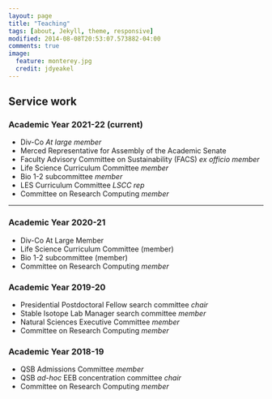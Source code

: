 ```yaml
---
layout: page
title: "Teaching" 
tags: [about, Jekyll, theme, responsive]
modified: 2014-08-08T20:53:07.573882-04:00
comments: true
image:
  feature: monterey.jpg
  credit: jdyeakel
---
```


##  Service work

### Academic Year 2021-22 (current)
*   Div-Co *At large member*
*   Merced Representative for Assembly of the Academic Senate
*   Faculty Advisory Committee on Sustainability (FACS) *ex officio member*
*   Life Science Curriculum Committee *member*
*   Bio 1-2 subcommittee *member*
*   LES Curriculum Committee *LSCC rep*
*   Committee on Research Computing *member*

---

### Academic Year 2020-21
*   Div-Co At Large Member
*   Life Science Curriculum Committee (member)
*   Bio 1-2 subcommittee (member)
*   Committee on Research Computing *member*

### Academic Year 2019-20
*   Presidential Postdoctoral Fellow search committee *chair*
*   Stable Isotope Lab Manager search committee *member*
*   Natural Sciences Executive Committee *member*
*   Committee on Research Computing *member*

### Academic Year 2018-19
*   QSB Admissions Committee *member*
*   QSB *ad-hoc* EEB concentration committee *chair*
*   Committee on Research Computing *member*